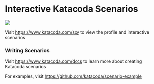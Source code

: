# Interactive Katacoda Scenarios

[![](http://shields.katacoda.com/katacoda/sxy/count.svg)](https://www.katacoda.com/sxy "Get your profile on Katacoda.com")

Visit https://www.katacoda.com/sxy to view the profile and interactive scenarios

### Writing Scenarios
Visit https://www.katacoda.com/docs to learn more about creating Katacoda scenarios

For examples, visit https://github.com/katacoda/scenario-example
